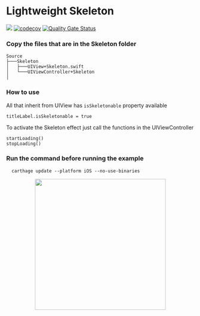 # Lightweight Skeleton

![](https://github.com/lucabelezal/Skeleton/workflows/GitHubActions/badge.svg)
[![codecov](https://codecov.io/gh/lucabelezal/Skeleton/branch/master/graph/badge.svg?token=f0sH9cfXWn)](https://codecov.io/gh/lucabelezal/Skeleton)
[![Quality Gate Status](https://sonarcloud.io/api/project_badges/measure?project=lucabelezal_Skeleton&metric=alert_status)](https://sonarcloud.io/dashboard?id=lucabelezal_Skeleton)

### Copy the files that are in the Skeleton folder

```
Source    
├───Skeleton
│   ├───UIView+Skeleton.swift
│   └───UIViewController+Skeleton
│
```

### How to use


All that inherit from UIView has `isSkeletonable` property available

```
titleLabel.isSkeletonable = true
```

To activate the Skeleton effect just call the functions in the UIViewController

```
startLoading()
stopLoading()
```

### Run the command before running the example

```
  carthage update --platform iOS --no-use-binaries
```

<p align="center">
  <img src="https://github.com/lucabelezal/Skeleton/blob/master/GIF/skeleton.gif" width="350"/>
</p>

